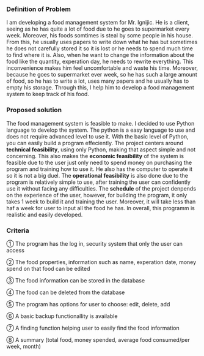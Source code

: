   ### Definition of Problem
     
   I am developing a food management system for Mr. Ignijic. He is a client, seeing as he has quite a lot of food due to he goes to supermarket every week. Moreover, his foods somtimes is steal by some people in his house. From this, he usually uses papers to write down what he has but sometimes he does not carefully stored it so it is lost or he needs to spend much time to find where it is. Also, when he want to change the information about the food like the quantity, experation day, he needs to rewrite everything. This inconvenience makes him feel uncomfortable and waste his time. Moreover, because he goes to supermarket ever week, so he has such a large amount of food, so he has to write a lot, uses many papers and he usually has to empty his storage. Through this, I help him to develop a food management system to keep track of his food.
  
  ### Proposed solution
  
   The food management system is feasible to make. I decided to use Python language to develop the system. The python is a easy  language to use and does not require advanced level to use it. With the basic level of Python, you can easily build a program effeciently. The project centers around **technical feasibility**, using only Python, making that aspect simple and not concerning. This also makes the **economic feasibility** of the system is feasible due to the user just only need to spend money on purchasing the program and training how to use it. He also has the computer to operate it so it is not a big duel. The **operational feasibility** is also done due to the program is relatively simple to use, after training the user can confidently use it without facing any difficulties. The **schedule** of the project denpends on the experience of the user, however, for building the program, it only takes 1 week to build it and training the user. Moreover, it will take less than haf a week for user to input all the food he has. In overall, this programm is realistic and easily developed.
 
   ### Criteria
  
  ① The program has the log in, security system that only the user can access
  
  ② The food properties, information such as name, experation date, money spend on that food can be edited
  
  ③ The food information can be stored in the database
  
  ④ The food can be deleted from the database
  
  ⑤ The program has options for user to choose: edit, delete, add
  
  ⑥ A basic backup functionallity is available
  
  ⑦ A finding function helping user to easily find the food information
  
  ⑧ A summary (total food, money spended, average food consumed/per week, month) 
